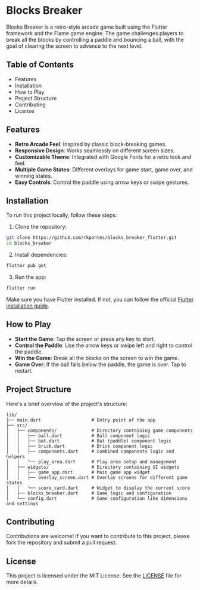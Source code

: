 # Blocks Breaker

Blocks Breaker is a retro-style arcade game built using the Flutter framework and the Flame game engine. The game challenges players to break all the blocks by controlling a paddle and bouncing a ball, with the goal of clearing the screen to advance to the next level.


## Table of Contents

- Features
- Installation
- How to Play
- Project Structure
- Contributing
- License


## Features

- **Retro Arcade Feel**: Inspired by classic block-breaking games.
- **Responsive Design**: Works seamlessly on different screen sizes.
- **Customizable Theme**: Integrated with Google Fonts for a retro look and feel.
- **Multiple Game States**: Different overlays for game start, game over, and winning states.
- **Easy Controls**: Control the paddle using arrow keys or swipe gestures.

## Installation
To run this project locally, follow these steps:

1. Clone the repository:

```bash
git clone https://github.com/rkpontes/blocks_breaker_flutter.git
cd blocks_breaker
```

2. Install dependencies:

```bash
flutter pub get
```

3. Run the app:

```bash
flutter run
```

Make sure you have Flutter installed. If not, you can follow the official [Flutter installation guide](https://docs.flutter.dev/get-started/install).

## How to Play

- **Start the Game**: Tap the screen or press any key to start.
- **Control the Paddle**: Use the arrow keys or swipe left and right to control the paddle.
- **Win the Game**: Break all the blocks on the screen to win the game.
- **Game Over**: If the ball falls below the paddle, the game is over. Tap to restart.


## Project Structure

Here's a brief overview of the project's structure:

```plaintext
lib/
├── main.dart                   # Entry point of the app
├── src/
│   ├── components/             # Directory containing game components
│   │   ├── ball.dart           # Ball component logic
│   │   ├── bat.dart            # Bat (paddle) component logic
│   │   ├── brick.dart          # Brick component logic
│   │   ├── components.dart     # Combined components logic and helpers
│   │   └── play_area.dart      # Play area setup and management
│   ├── widgets/                # Directory containing UI widgets
│   │   ├── game_app.dart       # Main game app widget
│   │   ├── overlay_screen.dart # Overlay screens for different game states
│   │   └── score_card.dart     # Widget to display the current score
│   ├── blocks_breaker.dart     # Game logic and configuration
│   └── config.dart             # Game configuration like dimensions and settings
```

## Contributing

Contributions are welcome! If you want to contribute to this project, please fork the repository and submit a pull request.

## License

This project is licensed under the MIT License. See the [LICENSE](LICENSE.md) file for more details.